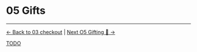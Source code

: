 # 05 Gifts




---

[<- Back to 03 checkout](./03-checkout.md)
|
[Next O5 Gifting 🎁 ->](./05-gifts.md)

[TODO](../TODO.md)
